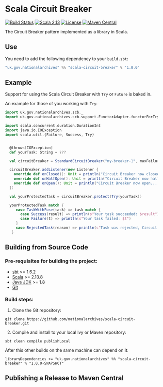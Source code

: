 # Scala Circuit Breaker

[![Build Status](https://github.com/nationalarchives/scala-circuit-breaker/actions/workflows/ci.yml/badge.svg?branch=main)](https://github.com/nationalarchives/scala-circuit-breaker/actions/workflows/ci.yml)
[![Scala 2.13](https://img.shields.io/badge/scala-2.13-red.svg)](http://scala-lang.org)
[![License](https://img.shields.io/badge/license-MIT-blue.svg)](https://opensource.org/licenses/MIT)
[![Maven Central](https://maven-badges.herokuapp.com/maven-central/uk.gov.nationalarchives.pdi/scala-circuit-breaker/badge.svg)](https://search.maven.org/search?q=g:uk.gov.nationalarchives)

The Circuit Breaker pattern implemented as a library in Scala.

## Use

You need to add the following dependency to your `build.sbt`:

```scala
"uk.gov.nationalarchives" %% "scala-circuit-breaker" % "1.0.0"
```

## Example

Support for using the Scala Circuit Breaker with `Try` or `Future` is baked in.

An example for those of you working with `Try`:
```scala
import uk.gov.nationalarchives.scb._
import uk.gov.nationalarchives.scb.support.FunctorAdapter.functorForTry

import scala.concurrent.duration.DurationInt
import java.io.IOException
import scala.util.{Failure, Success, Try}


  @throws[IOException]
  def yourTask: String = ???

  val circuitBreaker = StandardCircuitBreaker("my-breaker-1", maxFailures = 5, resetTimeout = 120.seconds, exponentialBackoffFactor = 2, maxResetTimeout = 10.minutes)

  circuitBreaker.addListener(new Listener {
    override def onClosed(): Unit = println("Circuit Breaker now closed... you can take action on this event if you like!")
    override def onHalfOpen(): Unit = println("Circuit Breaker now half-open... you can take action on this event if you like!")
    override def onOpen(): Unit = println("Circuit Breaker now open... you can take action on this event if you like!")
  })

  val yourProtectedTask = circuitBreaker.protect(Try(yourTask))

  yourProtectedTask match {
     case TaskWithFuse(task) => task match {
       case Success(result) => println(s"Your task succeeded: $result")
       case Failure(t) => println(s"Your task failed: $t")
     }
     case RejectedTask(reason) => println(s"Task was rejected, Circuit Breaker is open: $reason")
   }
```

## Building from Source Code

### Pre-requisites for building the project:
* [sbt](https://www.scala-sbt.org/) >= 1.6.2  
* [Scala](https://www.scala-lang.org/) >= 2.13.8
* [Java JDK](https://adoptopenjdk.net/) >= 1.8
* [Git](https://git-scm.com)

### Build steps:
1. Clone the Git repository:
```
git clone https://github.com/nationalarchives/scala-circuit-breaker.git
```
2. Compile and install to your local Ivy or Maven repository:
```
sbt clean compile publishLocal
```
After this other builds on the same machine can depend on it:
```
libraryDependencies += "uk.gov.nationalarchives" %% "scala-circuit-breaker" % "1.0.0-SNAPSHOT"
```

## Publishing a Release to Maven Central

